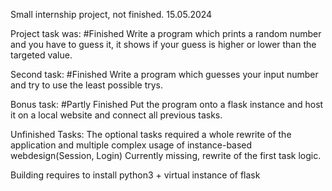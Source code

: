 Small internship project, not finished. 15.05.2024

Project task was: #Finished
Write a program which prints a random number and you have to guess it, it shows if your guess is higher or lower than the targeted value.

Second task: #Finished
Write a program which guesses your input number and try to use the least possible trys.

Bonus task: #Partly Finished
Put the program onto a flask instance and host it on a local website and connect all previous tasks.

Unfinished Tasks:
The optional tasks required a whole rewrite of the application and multiple complex usage of instance-based webdesign(Session, Login)
Currently missing, rewrite of the first task logic.

Building requires to install python3 + virtual instance of flask
